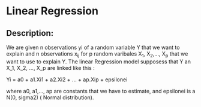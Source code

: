 # Linear Regression
## Description:

We are given n observations yi of a random variable Y that we want to explain and n observations x<sub>ij</sub> for p random varibales X<sub>1</sub>, X<sub>2</sub>,..., X<sub>p</sub> that we want to use to explain Y. The linear Regression model supposess that Y an X_1, X_2, ..., X_p are linked like this : 

Yi = a0 +  a1.Xi1 + a2.Xi2 + ... + ap.Xip + epsilonei

where a0, a1,..., ap are constants that we have to estimate, and epsilonei is a N(0, sigma2) ( Normal distribution).


